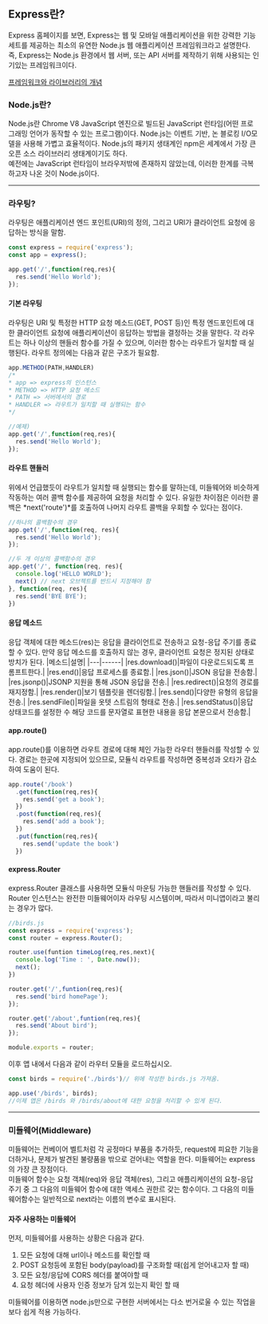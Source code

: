 ## Express란?
Express 홈페이지를 보면, Express는 웹 및 모바일 애플리케이션을 위한 강력한 기능 세트를 제공하는 최소의 유연한 Node.js 웹 애플리케이션 프레임워크라고 설명한다. 즉, Express는 Node.js 환경에서 웹 서버, 또는 API 서버를 제작하기 위해 사용되는 인기있는 프레임워크이다.

[프레임워크와 라이브러리의 개념](https://github.com/eden0514/Tech_Interview-Study/blob/main/Back-end/%ED%94%84%EB%A0%88%EC%9E%84%EC%9B%8C%ED%81%AC%EC%99%80%20%EB%9D%BC%EC%9D%B4%EB%B8%8C%EB%9F%AC%EB%A6%AC.md)

### Node.js란?
Node.js란 Chrome V8 JavaScript 엔진으로 빌드된 JavaScript 런타임(어떤 프로그래밍 언어가 동작할 수 있는 프로그램)이다. Node.js는 이벤트 기반, 논 블로킹 I/O모델을 사용해 가볍고 효율적이다. Node.js의 패키지 생태계인 npm은 세계에서 가장 큰 오픈 소스 라이브러리 생태계이기도 하다.  
예전에는 JavaScript 런타임이 브라우저밖에 존재하지 않았는데, 이러한 한계를 극복하고자 나온 것이 Node.js이다.

---
### 라우팅?
라우팅은 애플리케이션 엔드 포인트(URI)의 정의, 그리고 URI가 클라이언트 요청에 응답하는 방식을 말함.
```js
const express = require('express');
const app = express();

app.get('/',function(req,res){
  res.send('Hello World');
});
```
#### 기본 라우팅
라우팅은 URI 및 특정한 HTTP 요청 메소드(GET, POST 등)인 특정 엔드포인트에 대한 클라이언트 요청에 애플리케이션이 응답하는 방법을 결정하는 것을 말한다. 각 라우트는 하나 이상의 핸들러 함수를 가질 수 있으며, 이러한 함수는 라우트가 일치할 때 실행된다.
라우트 정의에는 다음과 같은 구조가 필요함.
```js
app.METHOD(PATH,HANDLER)
/*
* app => express의 인스턴스
* METHOD => HTTP 요청 메소드
* PATH => 서버에서의 경로
* HANDLER => 라우트가 일치할 때 실행되는 함수
*/

//예제)
app.get('/',function(req,res){
  res.send('Hello World');
});
```
#### 라우트 핸들러
위에서 언급했듯이 라우트가 일치할 때 실행되는 함수를 말하는데, 미들웨어와 비슷하게 작동하는 여러 콜백 함수를 제공하여 요청을 처리할 수 있다. 유일한 차이점은 이러한 콜백은 *next('route')*를 호출하여 나머지 라우트 콜백을 우회할 수 있다는 점이다.
```js
//하나의 콜백함수의 경우
app.get('/',function(req, res){
  res.send('Hello World');
});

//두 개 이상의 콜백함수의 경우
app.get('/', function(req, res){
  console.log('HELLO WORLD');
  next() // next 오브젝트를 반드시 지정해야 함
}, function(req, res){
  res.send('BYE BYE');
})
```
#### 응답 메소드
응답 객체에 대한 메소드(res)는 응답을 클라이언트로 전송하고 요청-응답 주기를 종료할 수 있다. 만약 응답 메소드를 호출하지 않는 경우, 클라이언트 요청은 정지된 상태로 방치가 된다.
|메소드|설명|
|---|------|
|res.download()|파일이 다운로드되도록 프롬프트한다.|
|res.end()|응답 프로세스를 종료함.|
|res.json()|JSON 응답을 전송함.|
|res.jsonp()|JSONP 지원을 통해 JSON 응답을 전송.|
|res.redirect()|요청의 경로를 재지정함.|
|res.render()|보기 템플릿을 렌더링함.|
|res.send()|다양한 유형의 응답을 전송.|
|res.sendFile()|파일을 옷텟 스트림의 형태로 전송.|
|res.sendStatus()|응답 상태코드를 설정한 수 해당 코드를 문자열로 표현한 내용을 응답 본문으로서 전송함.|

#### app.route()
app.route()를 이용하면 라우트 경로에 대해 체인 가능한 라우터 핸들러를 작성할 수 있다. 경로는 한곳에 지정되어 있으므로, 모듈식 라우트를 작성하면 중복성과 오타가 감소하여 도움이 된다.
```js
app.route('/book')
  .get(function(req,res){
    res.send('get a book');
  })
  .post(function(req,res){
    res.send('add a book');
  })
  .put(function(req,res){
    res.send('update the book')
  })
```
#### express.Router
express.Router 클래스를 사용하면 모듈식 마운팅 가능한 핸들러를 작성할 수 있다. Router 인스턴스는 완전한 미들웨어이자 라우팅 시스템이며, 따라서 미니앱이라고 불리는 경우가 많다.
```js
//birds.js
const express = require('express');
const router = express.Router();

router.use(funtion timeLog(req,res,next){
  console.log('Time : ', Date.now());
  next();
})

router.get('/',funtion(req,res){
  res.send('bird homePage');
});

router.get('/about',funtion(req,res){
  res.send('About bird');
});

module.exports = router;
```
이후 앱 내에서 다음과 같이 라우터 모듈을 로드하십시오.
```js
const birds = require('./birds')// 위에 작성한 birds.js 가져옴.

app.use('/birds', birds);
//이제 앱은 /birds 와 /birds/about에 대한 요청을 처리할 수 있게 된다.
```
---
### 미들웨어(Middleware)
미들웨어는 컨베이어 벨트처럼 각 공정마다 부품을 추가하듯, request에 피요한 기능을 더하거나, 문제가 발견된 불량품을 밖으로 걷어내는 역할을 한다. 미들웨어는 express의 가장 큰 장점이다.  
미들웨어 함수는 요청 객체(req)와 응답 객체(res), 그리고 애플리케이션의 요청-응답 주기 중 그 다음의 미들웨어 함수에 대한 액세스 권한르 갖는 함수이다. 그 다음의 미들웨어함수는 일반적으로 next라는 이름의 변수로 표시된다.

#### 자주 사용하는 미들웨어
먼저, 미들웨어를 사용하는 상황은 다음과 같다.
1. 모든 요청에 대해 url이나 메소드를 확인할 때
2. POST 요청등에 포함된 body(payload)를 구조화할 때(쉽게 얻어내고자 할 때)
3. 모든 요청/응답에 CORS 헤더를 붙여야할 때
4. 요청 헤더에 사용자 인증 정보가 담겨 있는지 확인 할 때

미들웨어를 이용하면 node.js만으로 구현한 서버에서는 다소 번거로울 수 있는 작업을 보다 쉽게 적용 가능하다.


